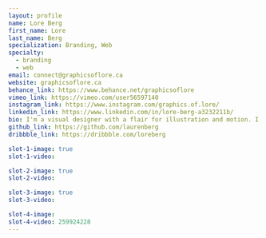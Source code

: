 ```yaml
---
layout: profile
name: Lore Berg
first_name: Lore
last_name: Berg
specialization: Branding, Web
specialty:
  - branding
  - web
email: connect@graphicsoflore.ca
website: graphicsoflore.ca
behance_link: https://www.behance.net/graphicsoflore
vimeo_link: https://vimeo.com/user56597140
instagram_link: https://www.instagram.com/graphics.of.lore/
linkedin_link: https://www.linkedin.com/in/lore-berg-a3232211b/
bio: I'm a visual designer with a flair for illustration and motion. I'm an environmentalist who loves getting lost, and dislikes wearing shoes.
github_link: https://github.com/laurenberg
dribbble_link: https://dribbble.com/loreberg

slot-1-image: true
slot-1-video:

slot-2-image: true
slot-2-video:

slot-3-image: true
slot-3-video:

slot-4-image:
slot-4-video: 259924228
---
```

